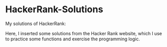 # HackerRank-Solutions
My solutions of HackerRank:

Here, I inserted some solutions from the Hacker Rank website, which I use to practice some functions and exercise the programming logic.
